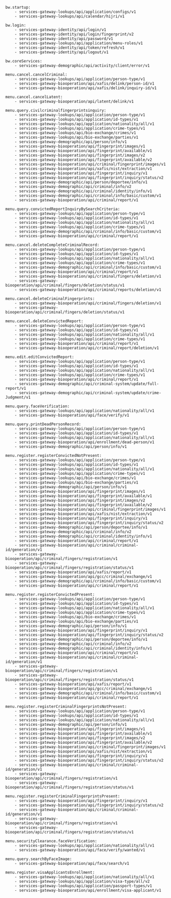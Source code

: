     bw.startup:
        - services-gateway-lookups/api/application/configs/v1
        - services-gateway-lookups/api/calendar/hijri/v1
    
    bw.login:
        - services-gateway-identity/api/login/v1
        - services-gateway-identity/api/login/fingerprint/v2
        - services-gateway-identity/api/password/v1
        - services-gateway-lookups/api/application/menu-roles/v1
        - services-gateway-identity/api/token/refresh/v1
        - services-gateway-identity/api/logout/v1
        
    bw.coreServices:
        - services-gateway-demographic/api/activity/client/error/v1
    
    menu.cancel.cancelCriminal:
        - services-gateway-lookups/api/application/person-type/v1
        - services-gateway-biooperation/api/xafis/delink/person-id/v1
        - services-gateway-biooperation/api/xafis/delink/inquiry-id/v1
    
    menu.cancel.cancelLatent:
        - services-gateway-biooperation/api/latent/delink/v1
        
    menu.query.civilcriminalfingerprintsinquiry:
        - services-gateway-lookups/api/application/person-type/v1
        - services-gateway-lookups/api/application/id-types/v1
        - services-gateway-lookups/api/application/nationality/all/v1
        - services-gateway-lookups/api/application/crime-types/v1
        - services-gateway-lookups/api/bio-exchange/crimes/v1
        - services-gateway-lookups/api/bio-exchange/parties/v1
        - services-gateway-demographic/api/person/info/v1
        - services-gateway-biooperation/api/fingerprint/images/v1
        - services-gateway-biooperation/api/fingerprint/available/v1
        - services-gateway-biooperation/api/fingerprint/images/v2
        - services-gateway-biooperation/api/fingerprint/available/v2
        - services-gateway-biooperation/api/criminal/fingerprint/images/v1
        - services-gateway-biooperation/api/xafis/nist/extraction/v1
        - services-gateway-biooperation/api/fingerprint/inquiry/v1
        - services-gateway-biooperation/api/fingerprint/inquiry/status/v2
        - services-gateway-demographic/api/person/deportee/info/v1
        - services-gateway-demographic/api/criminal/info/v2
        - services-gateway-demographic/api/criminal/identity/info/v1
        - services-gateway-demographic/api/criminal/info/basic/custom/v1
        - services-gateway-biooperation/api/criminal/report/v1
    
    menu.query.convictedReportInquiryBySearchCriteria:
        - services-gateway-lookups/api/application/person-type/v1
        - services-gateway-lookups/api/application/id-types/v1
        - services-gateway-lookups/api/application/nationality/all/v1
        - services-gateway-lookups/api/application/crime-types/v1
        - services-gateway-demographic/api/criminal/info/basic/custom/v1
        - services-gateway-biooperation/api/criminal/report/v1
    
    menu.cancel.deleteCompleteCriminalRecord:
        - services-gateway-lookups/api/application/person-type/v1
        - services-gateway-lookups/api/application/id-types/v1
        - services-gateway-lookups/api/application/nationality/all/v1
        - services-gateway-lookups/api/application/crime-types/v1
        - services-gateway-demographic/api/criminal/info/basic/custom/v1
        - services-gateway-biooperation/api/criminal/report/v1
        - services-gateway-biooperation/api/criminal/fingers/deletion/v1
        - services-gateway-biooperation/api/criminal/fingers/deletion/status/v1
        - services-gateway-biooperation/api/criminal/reports/deletion/v1
        
    menu.cancel.deleteCriminalFingerprints:
        - services-gateway-biooperation/api/criminal/fingers/deletion/v1
        - services-gateway-biooperation/api/criminal/fingers/deletion/status/v1
    
    menu.cancel.deleteConvictedReport:
        - services-gateway-lookups/api/application/person-type/v1
        - services-gateway-lookups/api/application/id-types/v1
        - services-gateway-lookups/api/application/nationality/all/v1
        - services-gateway-lookups/api/application/crime-types/v1
        - services-gateway-biooperation/api/criminal/report/v1
        - services-gateway-biooperation/api/criminal/report/deletion/v1
    
    menu.edit.editConvictedReport:
        - services-gateway-lookups/api/application/person-type/v1
        - services-gateway-lookups/api/application/id-types/v1
        - services-gateway-lookups/api/application/nationality/all/v1
        - services-gateway-lookups/api/application/crime-types/v1
        - services-gateway-biooperation/api/criminal/report/v1
        - services-gateway-demographic/api/criminal-system/update/full-report/v1
        - services-gateway-demographic/api/criminal-system/update/crime-Judgment/v1
    
    menu.query.faceVerification:
        - services-gateway-lookups/api/application/nationality/all/v1
        - services-gateway-biooperation/api/face/verify/v1
    
    menu.query.printDeadPersonRecord:
        - services-gateway-lookups/api/application/person-type/v1
        - services-gateway-lookups/api/application/id-types/v1
        - services-gateway-lookups/api/application/nationality/all/v1
        - services-gateway-biooperation/api/enrollment/dead-person/v1
        - services-gateway-demographic/api/person/info/v1
    
    menu.register.registerConvictedNotPresent:
        - services-gateway-lookups/api/application/person-type/v1
        - services-gateway-lookups/api/application/id-types/v1
        - services-gateway-lookups/api/application/nationality/all/v1
        - services-gateway-lookups/api/application/crime-types/v1
        - services-gateway-lookups/api/bio-exchange/crimes/v1
        - services-gateway-lookups/api/bio-exchange/parties/v1
        - services-gateway-demographic/api/person/info/v1
        - services-gateway-biooperation/api/fingerprint/images/v1
        - services-gateway-biooperation/api/fingerprint/available/v1
        - services-gateway-biooperation/api/fingerprint/images/v2
        - services-gateway-biooperation/api/fingerprint/available/v2
        - services-gateway-biooperation/api/criminal/fingerprint/images/v1
        - services-gateway-biooperation/api/xafis/nist/extraction/v1
        - services-gateway-biooperation/api/fingerprint/inquiry/v1
        - services-gateway-biooperation/api/fingerprint/inquiry/status/v2
        - services-gateway-demographic/api/person/deportee/info/v1
        - services-gateway-demographic/api/criminal/info/v2
        - services-gateway-demographic/api/criminal/identity/info/v1
        - services-gateway-biooperation/api/criminal/report/v1
        - services-gateway-biooperation/api/criminal/criminal-id/generation/v1
        - services-gateway-biooperation/api/criminal/fingers/registration/v1
        - services-gateway-biooperation/api/criminal/fingers/registration/status/v1
        - services-gateway-biooperation/api/xafis/report/v1
        - services-gateway-biooperation/api/gcc/criminal/exchange/v1
        - services-gateway-demographic/api/criminal/info/basic/custom/v1
        - services-gateway-biooperation/api/criminal/report/v1
    
    menu.register.registerConvictedPresent:
        - services-gateway-lookups/api/application/person-type/v1
        - services-gateway-lookups/api/application/id-types/v1
        - services-gateway-lookups/api/application/nationality/all/v1
        - services-gateway-lookups/api/application/crime-types/v1
        - services-gateway-lookups/api/bio-exchange/crimes/v1
        - services-gateway-lookups/api/bio-exchange/parties/v1
        - services-gateway-demographic/api/person/info/v1
        - services-gateway-biooperation/api/fingerprint/inquiry/v1
        - services-gateway-biooperation/api/fingerprint/inquiry/status/v2
        - services-gateway-demographic/api/person/deportee/info/v1
        - services-gateway-demographic/api/criminal/info/v2
        - services-gateway-demographic/api/criminal/identity/info/v1
        - services-gateway-biooperation/api/criminal/report/v1
        - services-gateway-biooperation/api/criminal/criminal-id/generation/v1
        - services-gateway-biooperation/api/criminal/fingers/registration/v1
        - services-gateway-biooperation/api/criminal/fingers/registration/status/v1
        - services-gateway-biooperation/api/xafis/report/v1
        - services-gateway-biooperation/api/gcc/criminal/exchange/v1
        - services-gateway-demographic/api/criminal/info/basic/custom/v1
        - services-gateway-biooperation/api/criminal/report/v1

    menu.register.registerCriminalFingerprintsNotPresent:
        - services-gateway-lookups/api/application/person-type/v1
        - services-gateway-lookups/api/application/id-types/v1
        - services-gateway-lookups/api/application/nationality/all/v1
        - services-gateway-demographic/api/person/info/v1
        - services-gateway-biooperation/api/fingerprint/images/v1
        - services-gateway-biooperation/api/fingerprint/available/v1
        - services-gateway-biooperation/api/fingerprint/images/v2
        - services-gateway-biooperation/api/fingerprint/available/v2
        - services-gateway-biooperation/api/criminal/fingerprint/images/v1
        - services-gateway-biooperation/api/xafis/nist/extraction/v1
        - services-gateway-biooperation/api/fingerprint/inquiry/v1
        - services-gateway-biooperation/api/fingerprint/inquiry/status/v2
        - services-gateway-biooperation/api/criminal/criminal-id/generation/v1
        - services-gateway-biooperation/api/criminal/fingers/registration/v1
        - services-gateway-biooperation/api/criminal/fingers/registration/status/v1
    
    menu.register.registerCriminalFingerprintsPresent:
        - services-gateway-biooperation/api/fingerprint/inquiry/v1
        - services-gateway-biooperation/api/fingerprint/inquiry/status/v2
        - services-gateway-biooperation/api/criminal/criminal-id/generation/v1
        - services-gateway-biooperation/api/criminal/fingers/registration/v1
        - services-gateway-biooperation/api/criminal/fingers/registration/status/v1
    
    menu.securityClearance.faceVerification:
        - services-gateway-lookups/api/application/nationality/all/v1
        - services-gateway-biooperation/api/face/verify/wanted/v1
    
    menu.query.searchByFaceImage:
        - services-gateway-biooperation/api/face/search/v1
    
    menu.register.visaApplicantsEnrollment:
        - services-gateway-lookups/api/application/nationality/all/v1
        - services-gateway-lookups/api/application/visa-type/all/v2
        - services-gateway-lookups/api/application/passport-types/v1
        - services-gateway-biooperation/api/enrollment/visa-applicant/v1